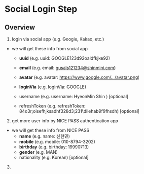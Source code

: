 # Social Login Step

## Overview

1. login via social app (e.g. Google, Kakao, etc.)

* we will get these info from social app
  * **uuid**          (e.g. uuid:     GOOGLE123d92oaldfkjke92)
  * **email**         (e.g. email:    <gusals121234@shinmini.com>)
  * **avatar**        (e.g. avatar:   <https://www.google.com/.../avatar.png>)
  * **loginVia**      (e.g. loginVia: GOOGLE)

  * username      (e.g. username: HyeonMin Shin ) [optional]
  * refreshToken  (e.g. refreshToken: 84o3r;oisefhjksadhf328d3;231\dilehab9f9fhsdh) [optional]

2. get more user info by NICE PASS authentication app

* we will get these info from NICE PASS
  * **name**          (e.g. name: 신현민)
  * **mobile**        (e.g. mobile: 010-8794-3202)
  * **birthday**      (e.g. birthday: 19990713)
  * **gender**        (e.g. MAN)
  * nationality   (e.g. Korean) [optional]

3.